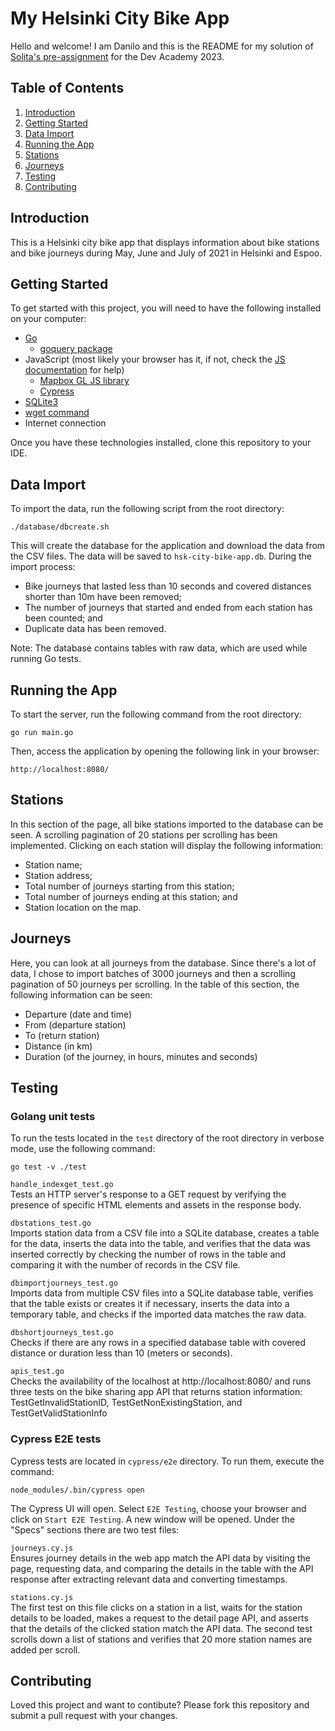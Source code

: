 # My Helsinki City Bike App

Hello and welcome! I am Danilo and this is the README for my solution of [Solita's pre-assignment](https://github.com/solita/dev-academy-2023-exercise "Go to repo") for the Dev Academy 2023.

## Table of Contents

1. [Introduction](#introduction)
2. [Getting Started](#getting-started)
3. [Data Import](#data-import)
4. [Running the App](#running-the-app)
5. [Stations](#stations)
6. [Journeys](#journeys)
7. [Testing](#testing)
8. [Contributing](#contributing)

## Introduction

This is a Helsinki city bike app that displays information about bike stations and bike journeys during May, June and July of 2021 in Helsinki and Espoo.

## Getting Started

To get started with this project, you will need to have the following installed on your computer:
- [Go](https://golang.org/)
  - [goquery package](https://github.com/PuerkitoBio/goquery)
- JavaScript (most likely your browser has it, if not, check the [JS documentation](https://developer.mozilla.org/en-US/docs/Web/JavaScript) for help)
  - [Mapbox GL JS library](https://docs.mapbox.com/mapbox-gl-js/api/)
  - [Cypress](https://docs.cypress.io/guides/overview/why-cypress)
- [SQLite3](https://www.sqlite.org/index.html)
- [wget command](https://www.gnu.org/software/wget/)
- Internet connection

Once you have these technologies installed, clone this repository to your IDE.

## Data Import

To import the data, run the following script from the root directory:

```
./database/dbcreate.sh
```

This will create the database for the application and download the data from the CSV files. The data will be saved to `hsk-city-bike-app.db`. During the import process:

- Bike journeys that lasted less than 10 seconds and covered distances shorter than 10m have been removed;
- The number of journeys that started and ended from each station has been counted; and
- Duplicate data has been removed.

Note: The database contains tables with raw data, which are used while running Go tests.

## Running the App

To start the server, run the following command from the root directory:

```
go run main.go
```

Then, access the application by opening the following link in your browser:

```
http://localhost:8080/
```

## Stations

In this section of the page, all bike stations imported to the database can be seen. A scrolling pagination of 20 stations per scrolling has been implemented. Clicking on each station will display the following information:

- Station name;
- Station address;
- Total number of journeys starting from this station;
- Total number of journeys ending at this station; and
- Station location on the map.

## Journeys

Here, you can look at all journeys from the database. Since there's a lot of data, I chose to import batches of 3000 journeys and then a scrolling pagination of 50 journeys per scrolling. In the table of this section, the following information can be seen:

- Departure (date and time)
- From (departure station)
- To (return station)
- Distance (in km)
- Duration (of the journey, in hours, minutes and seconds)

## Testing

### Golang unit tests

To run the tests located in the ``test`` directory of the root directory in verbose mode, use the following command:

```
go test -v ./test
```

``handle_indexget_test.go``  
Tests an HTTP server's response to a GET request by verifying the presence of specific HTML elements and assets in the response body.

``dbstations_test.go``  
Imports station data from a CSV file into a SQLite database, creates a table for the data, inserts the data into the table, and verifies that the data was inserted correctly by checking the number of rows in the table and comparing it with the number of records in the CSV file.

``dbimportjourneys_test.go``  
Imports data from multiple CSV files into a SQLite database table, verifies that the table exists or creates it if necessary, inserts the data into a temporary table, and checks if the imported data matches the raw data.

``dbshortjourneys_test.go``  
Checks if there are any rows in a specified database table with covered distance or duration less than 10 (meters or seconds).

``apis_test.go``  
Checks the availability of the localhost at http://localhost:8080/ and runs three tests on the bike sharing app API that returns station information: TestGetInvalidStationID, TestGetNonExistingStation, and TestGetValidStationInfo

### Cypress E2E tests

Cypress tests are located in ``cypress/e2e`` directory. To run them, execute the command:

```
node_modules/.bin/cypress open
```

The Cypress UI will open. Select ``E2E Testing``, choose your browser and click on  ``Start E2E Testing``.  A new window will be opened. Under the "Specs" sections there are two test files:

``journeys.cy.js``  
Ensures journey details in the web app match the API data by visiting the page, requesting data, and comparing the details in the table with the API response after extracting relevant data and converting timestamps.

``stations.cy.js``  
The first test on this file clicks on a station in a list, waits for the station details to be loaded, makes a request to the detail page API, and asserts that the details of the clicked station match the API data. The second test scrolls down a list of stations and verifies that 20 more station names are added per scroll.


## Contributing

Loved this project and want to contibute? Please fork this repository and submit a pull request with your changes.
